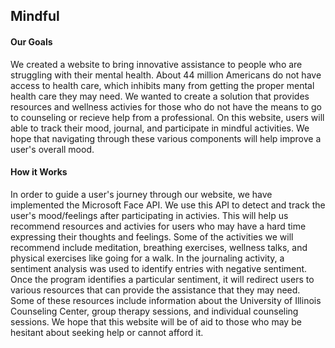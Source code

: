 ## **Mindful**

#### Our Goals
We created a website to bring innovative assistance to people who are struggling with their mental health. About 44 million Americans do not have access to health care, which inhibits many from getting the proper mental health care they may need. We wanted to create a solution that provides resources and wellness activies for those who do not have the means to go to counseling or recieve help from a professional. On this website, users will able to track their mood, journal, and participate in mindful activities. We hope that navigating through these various components will help improve a user's overall mood. 

#### How it Works
In order to guide a user's journey through our website, we have implemented the Microsoft Face API. We use this API to detect and track the user's mood/feelings after participating in activies. This will help us recommend resources and activies for users who may have a hard time expressing their thoughts and feelings. Some of the activities we will recommend include meditation, breathing exercises, wellness talks, and physical exercises like going for a walk. In the journaling activity, a sentiment analysis was used to identify entries with negative sentiment. Once the program identifies a particular sentiment, it will redirect users to various resources that can provide the assistance that they may need. Some of these resources include information about the University of Illinois Counseling Center, group therapy sessions, and individual counseling sessions. We hope that this website will be of aid to those who may be hesitant about seeking help or cannot afford it.  
